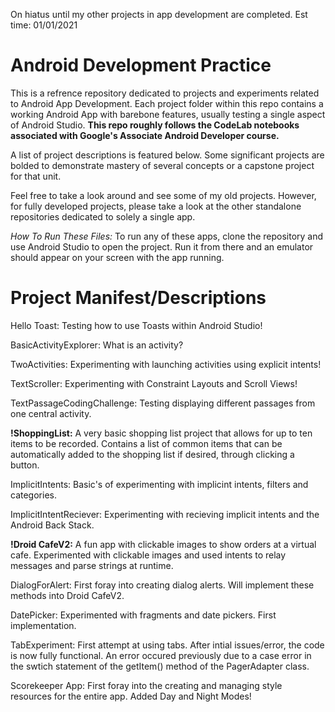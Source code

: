 On hiatus until my other projects in app development are completed. Est time: 01/01/2021

# Android Development Practice

This is a refrence repository dedicated to projects and experiments related to Android App Development. Each project folder within this repo contains a working Android App with barebone features, usually testing a single aspect of Android Studio. **This repo roughly follows the CodeLab notebooks associated with Google's Associate Android Developer course.** 

A list of project descriptions is featured below. Some significant projects are bolded to demonstrate mastery of several concepts or a capstone project for that unit. 

Feel free to take a look around and see some of my old projects. However, for fully developed projects, please take a look at the other standalone repositories dedicated to solely a single app. 

*How To Run These Files:* To run any of these apps, clone the repository and use Android Studio to open the project. Run it from there and an emulator should appear on your screen with the app running.

# Project Manifest/Descriptions

Hello Toast: Testing how to use Toasts within Android Studio! 

BasicActivityExplorer: What is an activity? 

TwoActivities: Experimenting with launching activities using explicit intents!

TextScroller: Experimenting with Constraint Layouts and Scroll Views!

TextPassageCodingChallenge: Testing displaying different passages from one central activity. 

**!ShoppingList:** A very basic shopping list project that allows for up to ten items to be recorded. Contains a list of common items that can be automatically added to the shopping list if desired, through clicking a button. 

ImplicitIntents: Basic's of experimenting with implicint intents, filters and categories. 

ImplicitIntentReciever: Experimenting with recieving implicit intents and the Android Back Stack. 

**!Droid CafeV2:** A fun app with clickable images to show orders at a virtual cafe. Experimented with clickable images and used intents to relay messages and parse strings at runtime. 

DialogForAlert: First foray into creating dialog alerts. Will implement these methods into Droid CafeV2. 

DatePicker: Experimented with fragments and date pickers. First implementation. 

TabExperiment: First attempt at using tabs. After intial issues/error, the code is now fully functional. An error occured previously due to a case error in the swtich statement of the getItem() method of the PagerAdapter class. 

Scorekeeper App: First foray into the creating and managing style resources for the entire app. Added Day and Night Modes!
